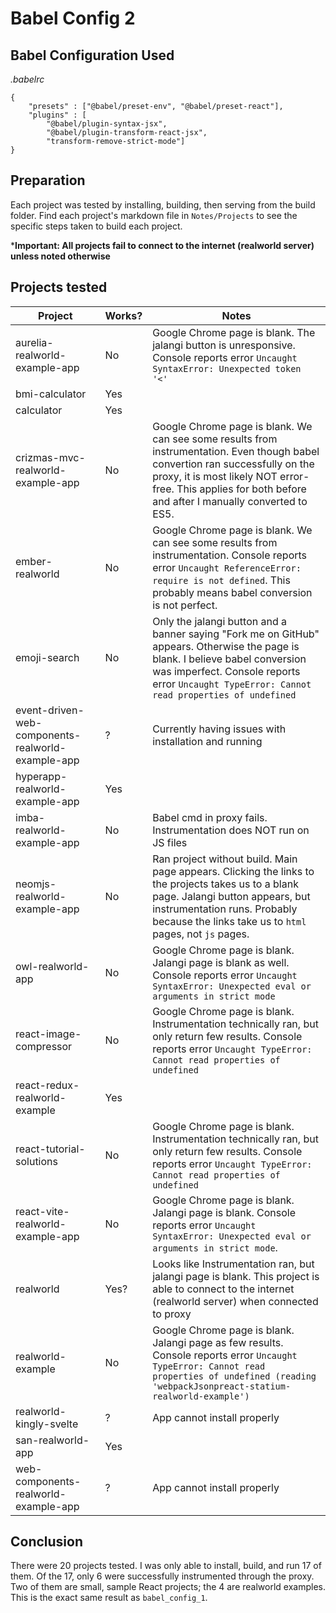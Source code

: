 # Babel Config 2

## Babel Configuration Used
*.babelrc*
```
{
	"presets" : ["@babel/preset-env", "@babel/preset-react"],
	"plugins" : [
		"@babel/plugin-syntax-jsx",
		"@babel/plugin-transform-react-jsx",
		"transform-remove-strict-mode"]
}
```

## Preparation
Each project was tested by installing, building, then serving from the build folder. Find each project's markdown file in `Notes/Projects` to see the specific steps taken to build each project.

***Important: All projects fail to connect to the internet (realworld server) unless noted otherwise**

## Projects tested
Project | Works? | Notes
---|---|---
aurelia-realworld-example-app | No | Google Chrome page is blank. The jalangi button is unresponsive. Console reports error `Uncaught SyntaxError: Unexpected token '<'`
bmi-calculator | Yes | 
calculator | Yes | 
crizmas-mvc-realworld-example-app | No | Google Chrome page is blank. We can see some results from instrumentation. Even though babel convertion ran successfully on the proxy, it is most likely NOT error-free. This applies for both before and after I manually converted to ES5.
ember-realworld | No | Google Chrome page is blank. We can see some results from instrumentation. Console reports error `Uncaught ReferenceError: require is not defined`. This probably means babel conversion is not perfect.
emoji-search | No | Only the jalangi button and a banner saying "Fork me on GitHub" appears. Otherwise the page is blank. I believe babel conversion was imperfect. Console reports error `Uncaught TypeError: Cannot read properties of undefined`
event-driven-web-components-realworld-example-app | ? | Currently having issues with installation and running
hyperapp-realworld-example-app | Yes | 
imba-realworld-example-app | No | Babel cmd in proxy fails. Instrumentation does NOT run on JS files
neomjs-realworld-example-app | No | Ran project without build. Main page appears. Clicking the links to the projects takes us to a blank page. Jalangi button appears, but instrumentation runs. Probably because the links take us to `html` pages, not `js` pages.
owl-realworld-app | No | Google Chrome page is blank. Jalangi page is blank as well. Console reports error `Uncaught SyntaxError: Unexpected eval or arguments in strict mode` 
react-image-compressor | No | Google Chrome page is blank. Instrumentation technically ran, but only return few results. Console reports error `Uncaught TypeError: Cannot read properties of undefined`
react-redux-realworld-example | Yes | 
react-tutorial-solutions | No | Google Chrome page is blank. Instrumentation technically ran, but only return few results. Console reports error `Uncaught TypeError: Cannot read properties of undefined`
react-vite-realworld-example-app | No | Google Chrome page is blank. Jalangi page is blank. Console reports error `Uncaught SyntaxError: Unexpected eval or arguments in strict mode`.
realworld | Yes? | Looks like Instrumentation ran, but jalangi page is blank. This project is able to connect to the internet (realworld server) when connected to proxy
realworld-example | No | Google Chrome page is blank. Jalangi page as few results. Console reports error `Uncaught TypeError: Cannot read properties of undefined (reading 'webpackJsonpreact-statium-realworld-example')`
realworld-kingly-svelte | ? | App cannot install properly
san-realworld-app | Yes | 
web-components-realworld-example-app | ? | App cannot install properly

## Conclusion
There were 20 projects tested. I was only able to install, build, and run 17 of them. Of the 17, only 6 were successfully instrumented through the proxy. Two of them are small, sample React projects; the 4 are realworld examples. This is the exact same result as `babel_config_1`.